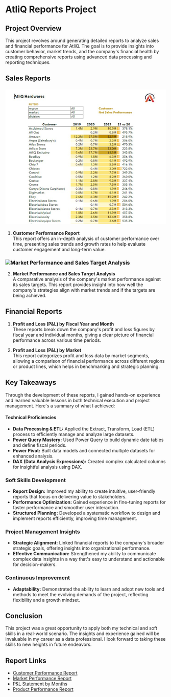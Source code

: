 # AtliQ Reports Project

## Project Overview

This project revolves around generating detailed reports to analyze sales and financial performance for AtliQ. The goal is to provide insights into customer behavior, market trends, and the company's financial health by creating comprehensive reports using advanced data processing and reporting techniques.

## Sales Reports
### ![Customer Performance](assets/Customer_Performance_ss2.png)  
1. **Customer Performance Report**  
   This report offers an in-depth analysis of customer performance over time, presenting sales trends and growth rates to help evaluate customer engagement and long-term value.
### ![Market Performance and Sales Target Analysis](assets/market_performance_vs_target_ss2.png)  
2. **Market Performance and Sales Target Analysis**  
   A comparative analysis of the company's market performance against its sales targets. This report provides insight into how well the company's strategies align with market trends and if the targets are being achieved.

## Financial Reports

1. **Profit and Loss (P&L) by Fiscal Year and Month**  
   These reports break down the company's profit and loss figures by fiscal year and individual months, giving a clear picture of financial performance across various time periods.

2. **Profit and Loss (P&L) by Market**  
   This report categorizes profit and loss data by market segments, allowing a comparison of financial performance across different regions or product lines, which helps in benchmarking and strategic planning.

## Key Takeaways

Through the development of these reports, I gained hands-on experience and learned valuable lessons in both technical execution and project management. Here's a summary of what I achieved:

#### Technical Proficiencies

- **Data Processing & ETL:** Applied the Extract, Transform, Load (ETL) process to efficiently manage and analyze large datasets.
- **Power Query Mastery:** Used Power Query to build dynamic date tables and define fiscal periods.
- **Power Pivot:** Built data models and connected multiple datasets for enhanced analysis.
- **DAX (Data Analysis Expressions):** Created complex calculated columns for insightful analysis using DAX.

### Soft Skills Development

- **Report Design:** Improved my ability to create intuitive, user-friendly reports that focus on delivering value to stakeholders.
- **Performance Optimization:** Gained experience in fine-tuning reports for faster performance and smoother user interaction.
- **Structured Planning:** Developed a systematic workflow to design and implement reports efficiently, improving time management.

### Project Management Insights

- **Strategic Alignment:** Linked financial reports to the company's broader strategic goals, offering insights into organizational performance.
- **Effective Communication:** Strengthened my ability to communicate complex data insights in a way that's easy to understand and actionable for decision-makers.

### Continuous Improvement

- **Adaptability:** Demonstrated the ability to learn and adopt new tools and methods to meet the evolving demands of the project, reflecting flexibility and a growth mindset.

## Conclusion

This project was a great opportunity to apply both my technical and soft skills in a real-world scenario. The insights and experience gained will be invaluable in my career as a data professional. I look forward to taking these skills to new heights in future endeavors.

## Report Links

- [Customer Performance Report](https://github.com/shubhamprasad07/Excel-AtliQ-Reports/blob/main/Customer%20Performance%20Report.pdf)
- [Market Performance Report](https://github.com/shubhamprasad07/Excel-AtliQ-Reports/blob/main/Market%20Performance%20Report.pdf)
- [P&L Statement by Months](https://github.com/shubhamprasad07/Excel-AtliQ-Reports/blob/main/P%26L%20Statement%20by%20Months.pdf)
- [Product Performance Report](https://github.com/shubhamprasad07/Excel-AtliQ-Reports/blob/main/Product%20Performance%20Report.pdf)
